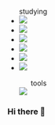 <div>
  
<ul>studying</<ul>

  <li><img src="https://img.shields.io/badge/Java-007396?style=flat-square&logo=joplin&logoColor=white"/></li>

  <li><img src="https://img.shields.io/badge/javascript-F7DF1E?style=flat-square&logo=JavaScript&logoColor=white"/></li>

  <li><img src="https://img.shields.io/badge/css-F43059?style=flat-square&logo=csswizardry&logoColor=white"/></li>

  <li><img src="https://img.shields.io/badge/SQL-4479A1?style=flat-square&logo=mysql&logoColor=white"/></li>

  <li><img src="https://img.shields.io/badge/IntelliJ-000000?style=flat-square&logo=intellijidea&logoColor=white"/></li>

  <li><img src="https://img.shields.io/badge/Html-E34F26?style=flat-square&logo=html5&logoColor=white"/></li>

<ul>tools</ul>

<img src="https://img.shields.io/badge/GitHub-181717?style=flat-square&logo=github&logoColor=white"/>

</div>


### Hi there 👋

<!--
**PARKEUNGYEONG/PARKEUNGYEONG** is a ✨ _special_ ✨ repository because its `README.md` (this file) appears on your GitHub profile.

Here are some ideas to get you started:

- 🔭 I’m currently working on ...
- 🌱 I’m currently learning ...
- 👯 I’m looking to collaborate on ...
- 🤔 I’m looking for help with ...
- 💬 Ask me about ...
- 📫 How to reach me: ...
- 😄 Pronouns: ...
- ⚡ Fun fact: ...
-->
